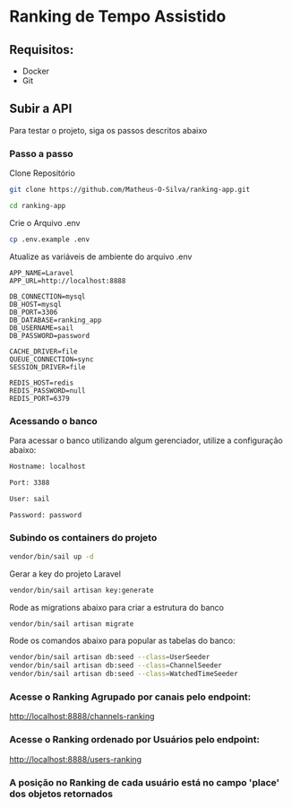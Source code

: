 # Ranking de Tempo Assistido

## Requisitos:
-  Docker
-  Git

## Subir a API
Para testar o projeto, siga os passos descritos abaixo

### Passo a passo
Clone Repositório
```sh
git clone https://github.com/Matheus-O-Silva/ranking-app.git
```

```sh
cd ranking-app
```

Crie o Arquivo .env
```sh
cp .env.example .env
```

Atualize as variáveis de ambiente do arquivo .env
```dosini
APP_NAME=Laravel
APP_URL=http://localhost:8888

DB_CONNECTION=mysql
DB_HOST=mysql
DB_PORT=3306
DB_DATABASE=ranking_app
DB_USERNAME=sail
DB_PASSWORD=password

CACHE_DRIVER=file
QUEUE_CONNECTION=sync
SESSION_DRIVER=file

REDIS_HOST=redis
REDIS_PASSWORD=null
REDIS_PORT=6379
```
### Acessando o banco 
Para acessar o banco utilizando algum gerenciador, utilize a configuração abaixo:
```sh
Hostname: localhost
```
```sh
Port: 3388
```
```sh
User: sail
```
```sh
Password: password
```
### Subindo os containers do projeto

```sh
vendor/bin/sail up -d
```

Gerar a key do projeto Laravel
```sh
vendor/bin/sail artisan key:generate
```

Rode as migrations abaixo para criar a estrutura do banco
```sh
vendor/bin/sail artisan migrate
```

Rode os comandos abaixo para popular as tabelas do banco:
```sh
vendor/bin/sail artisan db:seed --class=UserSeeder
vendor/bin/sail artisan db:seed --class=ChannelSeeder
vendor/bin/sail artisan db:seed --class=WatchedTimeSeeder
```
### Acesse o Ranking Agrupado por canais pelo endpoint:
[http://localhost:8888/channels-ranking](http://localhost:8888/channels-ranking)

### Acesse o Ranking ordenado por Usuários pelo endpoint:
[http://localhost:8888/users-ranking](http://localhost:8888/users-ranking)

### A posição no Ranking de cada usuário está no campo 'place' dos objetos retornados
